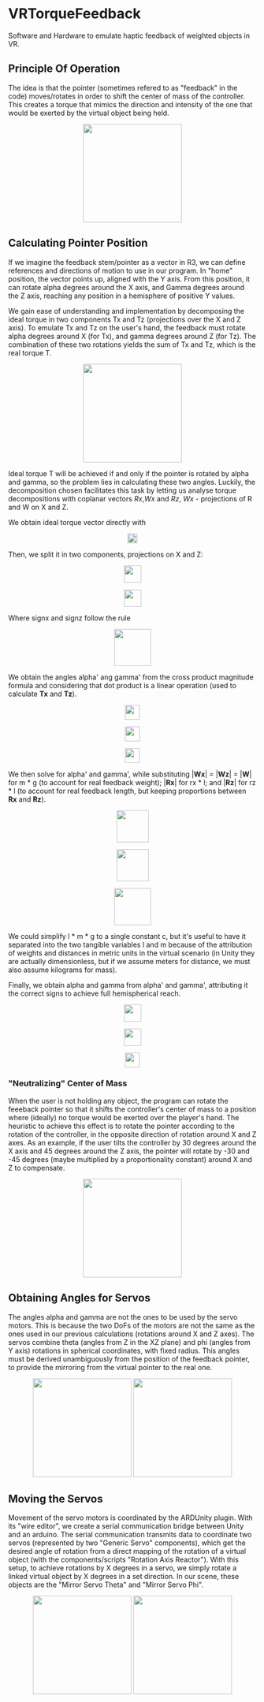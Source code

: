 # VRTorqueFeedback
Software and Hardware to emulate haptic feedback of weighted objects in 
VR.

## Principle Of Operation
The idea is that the pointer (sometimes refered to as "feedback" in the 
code) moves/rotates in order to shift the center of mass of the
controller. This creates a torque that mimics the direction and
intensity of the one that would be exerted by the virtual object being
held.

<p align="center"> <img src="Doc/Pictures/torque.jpg" align="center" height=200> </p>

## Calculating Pointer Position
If we imagine the feedback stem/pointer as a vector in R3, we can define
references and directions of motion to use in our program. In "home"
position, the vector points up, aligned with the Y axis. From this
position, it can rotate alpha degrees around the X axis, and Gamma
degrees around the Z axis, reaching any position in a hemisphere of
positive Y values.

We gain ease of understanding and implementation by decomposing the
ideal torque in two components Tx and Tz (projections over the X and Z
axis). To emulate Tx and Tz on the user's hand, the feedback must rotate
alpha degrees around X (for Tx), and gamma degrees around Z (for Tz).
The combination of these two rotations yields the sum of Tx and Tz,
which is the real torque T.

<p align="center"> <img src="Doc/Pictures/servos_alpha_gamma.jpg" height=200> </p> 

Ideal torque T will be achieved if and only if the pointer is rotated by
alpha and gamma, so the problem lies in calculating these two angles.
Luckily, the decomposition chosen facilitates this task by letting us
analyse torque decompositions with coplanar vectors *Rx*,*Wx* and *Rz*,
*Wx* - projections of R and W on X and Z.

We obtain ideal torque vector directly with

<!-- **T** = **R** x **W** -->
<p align="center"> <img src="Doc/Pictures/t_r_cross_w.png" height="20"> </p> 

Then, we split it in two components, projections on X and Z:

<!-- TprojX = **T** . **X** = |**Tx**| * signX, where signX is 1 or -1 -->
<p align="center"> <img src="Doc/Pictures/t_proj_x.png" height="35"> </p> 

<!-- TprojZ = **T** . **Z** = |**Tz**| * signZ, where signX is 1 or -1 -->
<p align="center"> <img src="Doc/Pictures/t_proj_z.png" height="35"> </p> 

Where signx and signz follow the rule
<p align="center"> <img src="Doc/Pictures/sign.png" height="75"> </p> 

We obtain the angles alpha' ang gamma' from the cross product magnitude
formula and considering that dot product is a linear operation (used to
calculate **Tx** and **Tz**).

<!-- |**Tx**| = |**Rx**| * |**Wx**| * sin(alpha') , where a E [0, 90] -->
<p align="center"> <img src="Doc/Pictures/tx_sin_alpha.png" height="30"> </p> 

<!-- |**Tz**| = |**Rz**| * |**Wz**| * sin (gamma') , where g E [0, 90] -->
<p align="center"> <img src="Doc/Pictures/tz_sin_gamma.png" height="30"> </p> 

<p align="center"> <img src="Doc/Pictures/alpha_prime_gamma_prime_in.png" height="30"> </p> 

We then solve for alpha' and gamma', while substituting |**Wx**| =
|**Wz**| = |**W**| for m * g (to account for real feedback weight);
|**Rx**| for rx * l; and |**Rz**| for rz * l (to account for real
feedback length, but keeping proportions between **Rx** and **Rz**).

<!-- alpha' = arcsin((|**Tx**|) / |**Rx**| * l * m * g) -->
<p align="center"> <img src="Doc/Pictures/alpha_prime.png" height="65"> </p> 

<!-- gamma' = arcsin((|**Tz**|) / |**Rz**| * l * m * g) -->
<p align="center"> <img src="Doc/Pictures/gamma_prime.png" height="65"> </p> 

<p align="center"> <img src="Doc/Pictures/rx_rz.png" height="75"> </p> 

We could simplify l * m * g to a single constant c, but it's useful to
have it separated into the two tangible variables l and m because of the
attribution of weights and distances in metric units in the virtual
scenario (in Unity they are actually dimensionless, but if we assume
meters for distance, we must also assume kilograms for mass).

Finally, we obtain alpha and gamma from alpha' and gamma', attributing
it the correct signs to achieve full hemispherical reach.

<!-- alpha = alpha' * signX, where alpha E [-90, 90] -->
<p align="center"> <img src="Doc/Pictures/alpha_signed.png" height="35"> </p> 

<!-- gamma = gamma' * signZ, where gamma E [-90, 90] -->
<p align="center"> <img src="Doc/Pictures/gamma_signed.png" height="35"> </p> 

<p align="center"> <img src="Doc/Pictures/alpha_gamma_in.png" height="30"> </p> 

### "Neutralizing" Center of Mass
When the user is not holding any object, the program can rotate the
feeeback pointer so that it shifts the controller's center of mass to a
position where (ideally) no torque would be exerted over the player's
hand. The heuristic to achieve this effect is to rotate the pointer
according to the rotation of the controller, in the opposite direction
of rotation around X and Z axes. As an example, if the user tilts the
controller by 30 degrees around the X axis and 45 degrees around the Z
axis, the pointer will rotate by -30 and -45 degrees (maybe multiplied
by a proportionality constant) around X and Z to compensate.

<p align="center"> <img src="Doc/Pictures/neutral_center_of_mass.jpg" height=200> </p> 

## Obtaining Angles for Servos
The angles alpha and gamma are not the ones to be used by the servo
motors. This is because the two DoFs of the motors are not the same as
the ones used in our previous calculations (rotations around X and Z
axes). The servos combine theta (angles from Z in the XZ plane) and phi
(angles from Y axis) rotations in spherical coordinates, with fixed
radius. This angles must be derived unambiguously from the position of
the feedback pointer, to provide the mirroring from the virtual pointer
to the real one.

<p align="center">
    <img src="Doc/Pictures/spherical_coords_unity_axes.jpg" height=200> 
    <img src="Doc/Pictures/servos_theta_phi.jpg" height=200>
</p> 

## Moving the Servos
Movement of the servo motors is coordinated by the ARDUnity plugin. With
its "wire editor", we create a serial communication bridge between Unity
and an arduino. The serial communication transmits data to coordinate
two servos (represented by two "Generic Servo" components), which get
the desired angle of rotation from a direct mapping of the rotation of a
virtual object (with the components/scripts "Rotation Axis Reactor").
With this setup, to achieve rotations by X degrees in a servo, we simply
rotate a linked virtual object by X degrees in a set direction. In our
scene, these objects are the "Mirror Servo Theta" and "Mirror Servo
Phi".

<p align="center">
    <img src="Doc/Pictures/ardunity_wires.jpg" height=200>
    <img src="Doc/Pictures/mirror_servos_with_theta_phi.jpg" height=200>
</p> 